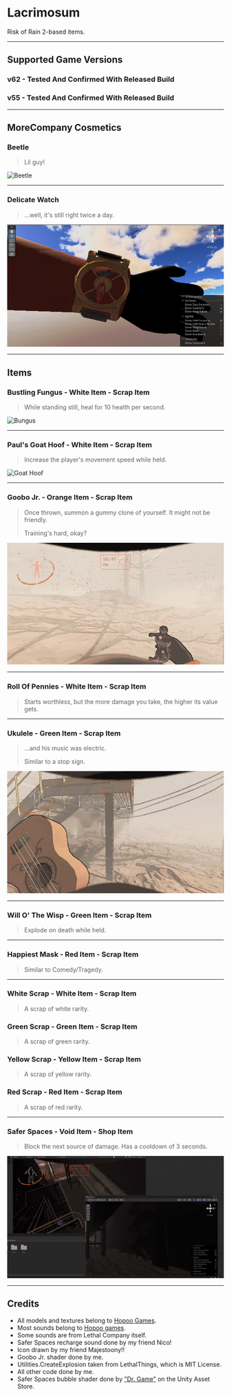 # Lacrimosum
Risk of Rain 2-based items.

---

## Supported Game Versions
### v62 - Tested And Confirmed With Released Build
### v55 - Tested And Confirmed With Released Build

---

## MoreCompany Cosmetics

### Beetle
> Lil guy!

![Beetle](https://raw.githubusercontent.com/WeatherElectric/Lacrimosum/main/Previews/beetle.gif)

---

### Delicate Watch
> ...well, it's still right twice a day.

![Delicate Watch](https://raw.githubusercontent.com/WeatherElectric/Lacrimosum/main/Previews/delicatewatch.png)

---

## Items
### Bustling Fungus - White Item - Scrap Item
>While standing still, heal for 10 health per second.

![Bungus](https://raw.githubusercontent.com/WeatherElectric/Lacrimosum/main/Previews/bungus.gif)

---

### Paul's Goat Hoof - White Item - Scrap Item
> Increase the player's movement speed while held.

![Goat Hoof](https://raw.githubusercontent.com/WeatherElectric/Lacrimosum/main/Previews/goathoof.gif)

---

### Goobo Jr. - Orange Item - Scrap Item
> Once thrown, summon a gummy clone of yourself. It might not be friendly.
> 
> Training's hard, okay?

![Goobo Jr.](https://raw.githubusercontent.com/WeatherElectric/Lacrimosum/main/Previews/goobojr.gif)

---

### Roll Of Pennies - White Item - Scrap Item
> Starts worthless, but the more damage you take, the higher its value gets.

---

### Ukulele - Green Item - Scrap Item
>  ...and his music was electric.
> 
> Similar to a stop sign.

![Ukulele](https://raw.githubusercontent.com/WeatherElectric/Lacrimosum/main/Previews/ukulele.gif)

---

### Will O' The Wisp - Green Item - Scrap Item
> Explode on death while held.

---

### Happiest Mask - Red Item - Scrap Item
> Similar to Comedy/Tragedy.

---

### White Scrap - White Item - Scrap Item
> A scrap of white rarity.

### Green Scrap - Green Item - Scrap Item
> A scrap of green rarity.

### Yellow Scrap - Yellow Item - Scrap Item
> A scrap of yellow rarity.

### Red Scrap - Red Item - Scrap Item
> A scrap of red rarity.

---

### Safer Spaces - Void Item - Shop Item
> Block the next source of damage. Has a cooldown of 3 seconds.

![Safer Spaces](https://raw.githubusercontent.com/WeatherElectric/Lacrimosum/main/Previews/saferspaces.gif)

---

## Credits
* All models and textures belong to [Hopoo Games](https://store.steampowered.com/app/632360/Risk_of_Rain_2/).
* Most sounds belong to [Hopoo games](https://store.steampowered.com/app/632360/Risk_of_Rain_2/).
* Some sounds are from Lethal Company itself.
* Safer Spaces recharge sound done by my friend Nico!
* Icon drawn by my friend Majestoony!!
* Goobo Jr. shader done by me.
* Utilities.CreateExplosion taken from LethalThings, which is MIT License.
* All other code done by me.
* Safer Spaces bubble shader done by ["Dr. Game"](https://assetstore.unity.com/packages/vfx/shaders/bubble-shader-247693) on the Unity Asset Store.
